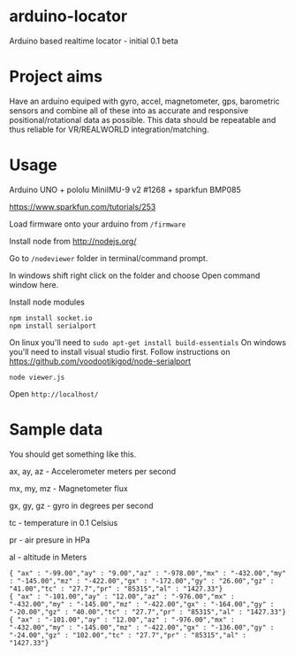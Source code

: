 arduino-locator
==============

Arduino based realtime locator - initial 0.1 beta

Project aims
===============

Have an arduino equiped with gyro, accel, magnetometer, gps, barometric sensors and combine all of these into as accurate and responsive positional/rotational data as possible. This data should be repeatable and thus reliable for VR/REALWORLD integration/matching.

Usage
=====

Arduino UNO + pololu MiniIMU-9 v2 #1268 + sparkfun BMP085

https://www.sparkfun.com/tutorials/253

Load firmware onto your arduino from `/firmware`

Install node from http://nodejs.org/

Go to `/nodeviewer` folder in terminal/command prompt.

In windows shift right click on the folder and choose Open command window here.

Install node modules

```
npm install socket.io
npm install serialport
```

On linux you'll need to `sudo apt-get install build-essentials`
On windows you'll need to install visual studio first. Follow instructions on https://github.com/voodootikigod/node-serialport

```
node viewer.js
```

Open `http://localhost/`

Sample data
===========

You should get something like this. 

ax, ay, az  - Accelerometer meters per second

mx, my, mz  - Magnetometer flux

gx, gy, gz 	- gyro in degrees per second

tc 			- temperature in 0.1 Celsius

pr  		- air presure in HPa

al    		- altitude in Meters

```
{ "ax" : "-99.00","ay" : "9.00","az" : "-978.00","mx" : "-432.00","my" : "-145.00","mz" : "-422.00","gx" : "-172.00","gy" : "26.00","gz" : "41.00","tc" : "27.7","pr" : "85315","al" : "1427.33"}
{ "ax" : "-101.00","ay" : "12.00","az" : "-976.00","mx" : "-432.00","my" : "-145.00","mz" : "-422.00","gx" : "-164.00","gy" : "-20.00","gz" : "40.00","tc" : "27.7","pr" : "85315","al" : "1427.33"}
{ "ax" : "-101.00","ay" : "12.00","az" : "-976.00","mx" : "-432.00","my" : "-145.00","mz" : "-422.00","gx" : "-136.00","gy" : "-24.00","gz" : "102.00","tc" : "27.7","pr" : "85315","al" : "1427.33"}

```
